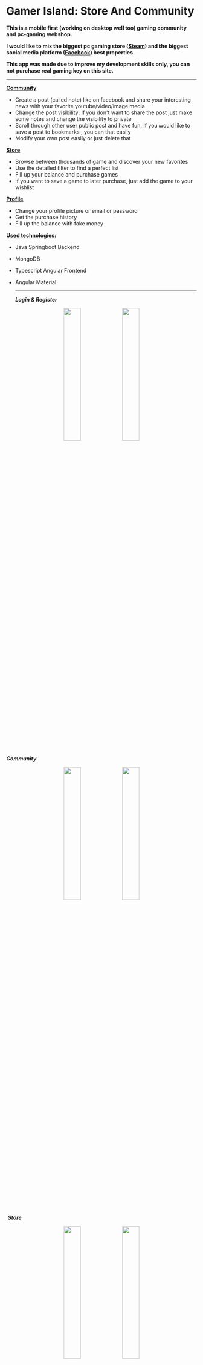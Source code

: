 

# Gamer Island: Store And Community

**This is a mobile first  (working on desktop well too) gaming community and pc-gaming webshop.**

**I would like to mix the biggest pc gaming store ([Steam](https://store.steampowered.com/)) and the biggest social media platform ([Facebook](https://www.facebook.com/)) best properties.**

**This app was made due to improve my development skills only, you can not purchase real gaming key on this site.**

------

<u>**Community**</u>

- Create a post (called note) like on facebook and share your interesting news with your favorite youtube/video/image media
- Change the post visibility: If you don't want to share the post just make some notes and change the visibility to private
- Scroll through other user public post and have fun, If you would like to save a post to bookmarks , you can that easily
- Modify your own post easily or just delete that

<u>**Store**</u>

- Browse between thousands of game and discover your new favorites
- Use the detailed filter to find a perfect list
- Fill up your balance and purchase games
- If you want to save a game to later purchase, just add the game to your wishlist

<u>**Profile**</u>

- Change your profile picture or email or password
- Get the purchase history
- Fill up the balance with fake money

<u>**Used technologies:**</u>

- Java Springboot Backend

- MongoDB

- Typescript Angular Frontend

- Angular Material

  ------

  ***Login & Register***

 <p align="center">  
  <img width="30%" src="https://github.com/Gombi007/My-Notes/blob/main/Resources/pic001.JPG">
  <img width="30%" src="https://github.com/Gombi007/My-Notes/blob/main/Resources/pic002.JPG">
</p> 



***Community***

 <p align="center">  
  <img width="30%" src="https://github.com/Gombi007/My-Notes/blob/main/Resources/pic003.JPG">
  <img width="30%" src="https://github.com/Gombi007/My-Notes/blob/main/Resources/pic004.JPG"> 
  <p>

​         ***Store***

 <p align="center">  
  <img width="30%" src="https://github.com/Gombi007/My-Notes/blob/main/Resources/pic006.JPG">
  <img width="30%" src="https://github.com/Gombi007/My-Notes/blob/main/Resources/pic007.JPG"> 
  <p>

​         

​      ***Profile***

 <p align="center">  
  <img width="20%" src="https://github.com/Gombi007/My-Notes/blob/main/Resources/pic005.JPG">
  <img width="20%" src="https://github.com/Gombi007/My-Notes/blob/main/Resources/pic009.JPG"> 
  <img width="20%" src="https://github.com/Gombi007/My-Notes/blob/main/Resources/pic008.JPG"> 
  <p>

​         
